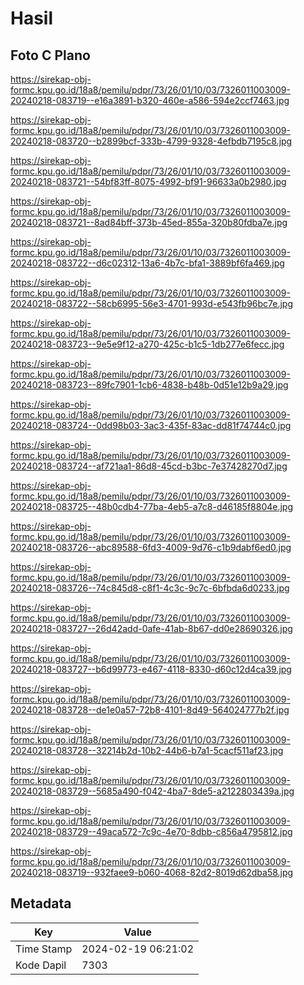 # Hasil

## Foto C Plano

https://sirekap-obj-formc.kpu.go.id/18a8/pemilu/pdpr/73/26/01/10/03/7326011003009-20240218-083719--e16a3891-b320-460e-a586-594e2ccf7463.jpg

https://sirekap-obj-formc.kpu.go.id/18a8/pemilu/pdpr/73/26/01/10/03/7326011003009-20240218-083720--b2899bcf-333b-4799-9328-4efbdb7195c8.jpg

https://sirekap-obj-formc.kpu.go.id/18a8/pemilu/pdpr/73/26/01/10/03/7326011003009-20240218-083721--54bf83ff-8075-4992-bf91-96633a0b2980.jpg

https://sirekap-obj-formc.kpu.go.id/18a8/pemilu/pdpr/73/26/01/10/03/7326011003009-20240218-083721--8ad84bff-373b-45ed-855a-320b80fdba7e.jpg

https://sirekap-obj-formc.kpu.go.id/18a8/pemilu/pdpr/73/26/01/10/03/7326011003009-20240218-083722--d6c02312-13a6-4b7c-bfa1-3889bf6fa469.jpg

https://sirekap-obj-formc.kpu.go.id/18a8/pemilu/pdpr/73/26/01/10/03/7326011003009-20240218-083722--58cb6995-56e3-4701-993d-e543fb96bc7e.jpg

https://sirekap-obj-formc.kpu.go.id/18a8/pemilu/pdpr/73/26/01/10/03/7326011003009-20240218-083723--9e5e9f12-a270-425c-b1c5-1db277e6fecc.jpg

https://sirekap-obj-formc.kpu.go.id/18a8/pemilu/pdpr/73/26/01/10/03/7326011003009-20240218-083723--89fc7901-1cb6-4838-b48b-0d51e12b9a29.jpg

https://sirekap-obj-formc.kpu.go.id/18a8/pemilu/pdpr/73/26/01/10/03/7326011003009-20240218-083724--0dd98b03-3ac3-435f-83ac-dd81f74744c0.jpg

https://sirekap-obj-formc.kpu.go.id/18a8/pemilu/pdpr/73/26/01/10/03/7326011003009-20240218-083724--af721aa1-86d8-45cd-b3bc-7e37428270d7.jpg

https://sirekap-obj-formc.kpu.go.id/18a8/pemilu/pdpr/73/26/01/10/03/7326011003009-20240218-083725--48b0cdb4-77ba-4eb5-a7c8-d46185f8804e.jpg

https://sirekap-obj-formc.kpu.go.id/18a8/pemilu/pdpr/73/26/01/10/03/7326011003009-20240218-083726--abc89588-6fd3-4009-9d76-c1b9dabf6ed0.jpg

https://sirekap-obj-formc.kpu.go.id/18a8/pemilu/pdpr/73/26/01/10/03/7326011003009-20240218-083726--74c845d8-c8f1-4c3c-9c7c-6bfbda6d0233.jpg

https://sirekap-obj-formc.kpu.go.id/18a8/pemilu/pdpr/73/26/01/10/03/7326011003009-20240218-083727--26d42add-0afe-41ab-8b67-dd0e28690326.jpg

https://sirekap-obj-formc.kpu.go.id/18a8/pemilu/pdpr/73/26/01/10/03/7326011003009-20240218-083727--b6d99773-e467-4118-8330-d60c12d4ca39.jpg

https://sirekap-obj-formc.kpu.go.id/18a8/pemilu/pdpr/73/26/01/10/03/7326011003009-20240218-083728--de1e0a57-72b8-4101-8d49-564024777b2f.jpg

https://sirekap-obj-formc.kpu.go.id/18a8/pemilu/pdpr/73/26/01/10/03/7326011003009-20240218-083728--32214b2d-10b2-44b6-b7a1-5cacf511af23.jpg

https://sirekap-obj-formc.kpu.go.id/18a8/pemilu/pdpr/73/26/01/10/03/7326011003009-20240218-083729--5685a490-f042-4ba7-8de5-a2122803439a.jpg

https://sirekap-obj-formc.kpu.go.id/18a8/pemilu/pdpr/73/26/01/10/03/7326011003009-20240218-083729--49aca572-7c9c-4e70-8dbb-c856a4795812.jpg

https://sirekap-obj-formc.kpu.go.id/18a8/pemilu/pdpr/73/26/01/10/03/7326011003009-20240218-083719--932faee9-b060-4068-82d2-8019d62dba58.jpg


## Metadata

| Key        | Value               |
| ---------- | ------------------- |
| Time Stamp | 2024-02-19 06:21:02 |
| Kode Dapil | 7303                |



